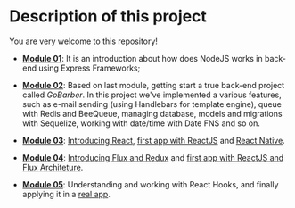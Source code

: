 # Description of this project

You are very welcome to this repository!

- **[Module 01](./module01/)**: It is an introduction about how does NodeJS works in back-end using Express Frameworks;

- **[Module 02](./module02)**: Based on last module, getting start a true back-end project called _GoBarber_. In this project we've implemented a various features, such as e-mail sending (using Handlebars for template engine), queue with Redis and BeeQueue, managing database, models and migrations with Sequelize, working with date/time with Date FNS and so on.

- **[Module 03](./module03)**: [Introducing React](./module03/react/), [first app with ReactJS](./module03/react-first-project/) and [React Native](./module03/react_native_project/).

- **[Module 04](./module04)**: [Introducing Flux and Redux](./module04/flux/) and [first app with ReactJS and Flux Architeture](./module04/flux//project).

- **[Module 05](./module05)**: Understanding and working with React Hooks, and finally applying it in a [real app](./module05/project/).
